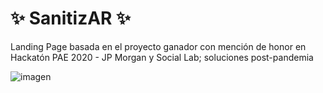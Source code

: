 # ✨ SanitizAR ✨

Landing Page basada en el proyecto ganador con mención de honor en Hackatón PAE 2020 - JP Morgan y Social Lab; soluciones post-pandemia

![imagen](https://github.com/jacquelineroballo/sanitizar/assets/30833076/d8c6345f-87fa-4e5e-ba1c-5288317a0866)
